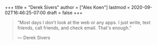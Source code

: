 +++
title = "Derek Sivers"
author = ["Alex Koen"]
lastmod = 2020-09-02T16:46:25-07:00
draft = false
+++

> “Most days I don't look at the web or any apps. I just write, text friends, call friends, and check email. That's enough.”
>
> — Derek Sivers
